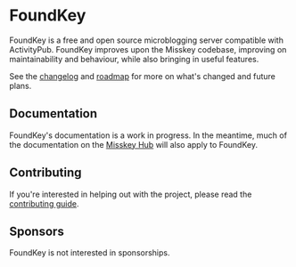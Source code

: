 # FoundKey
FoundKey is a free and open source microblogging server compatible with ActivityPub. FoundKey improves upon the Misskey codebase, improving on maintainability and behaviour, while also bringing in useful features.

See the [changelog](./CHANGELOG.md) and [roadmap](./ROADMAP.md) for more on what's changed and future plans.

## Documentation
FoundKey's documentation is a work in progress. In the meantime, much of the documentation on the [Misskey Hub](https://misskey-hub.net/) will also apply to FoundKey.

## Contributing
If you're interested in helping out with the project, please read the [contributing guide](./CONTRIBUTING.md).

## Sponsors
FoundKey is not interested in sponsorships.
